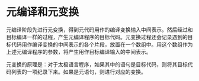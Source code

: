 # 元编译和元变换

元编译阶段先进行元变换，得到元代码用作的编译变换输入中间表示。然后经过和目标编译一样的过程，产生元编译程序的目标代码。元变换过程还会记录遇到的目标代码用作编译变换的中间表示的各个片段，放置在一个数组中。用这个数组作为上述元编译程序的参数，将产生用作目标编译输入的中间表示。

元变换的原理是：对于太极语言程序，如果其中的语句是目标代码，则将其目标代码列表的一项纪录下来。如果是元语句，则进行对应的变换。


